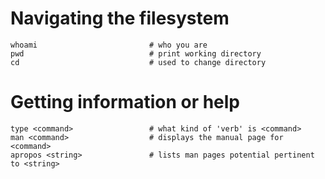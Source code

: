 # Navigating the filesystem

```
whoami                         # who you are
pwd                            # print working directory
cd                             # used to change directory
```

# Getting information or help

```
type <command>                 # what kind of 'verb' is <command>
man <command>                  # displays the manual page for <command>
apropos <string>               # lists man pages potential pertinent to <string>
```
